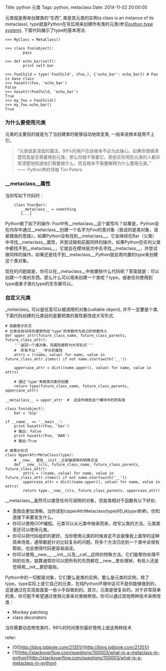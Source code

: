 Title: python 元类
Tags: python, metaclass
Date: 2014-11-02 20:00:00

元类就是用来创建类的“东西”, 类是其元类的实例(a class is an instance of its metaclass), type就是Python在背后用来创建所有类的元类(参见[python type system](/posts/python/type.html)), 下面代码展示了type的基本用法.

    >>> MyClass = MetaClass()

    >>> class Foo(object): 
            pass

    >>> def echo_bar(self):
            print self.bar
       
    >>> FooChild = type('FooChild', (Foo,), {'echo_bar': echo_bar}) # Foo is base class
    >>> hasattr(Foo, 'echo_bar')
    False
    >>> hasattr(FooChild, 'echo_bar')
    True
    >>> my_foo = FooChild()
    >>> my_foo.echo_bar()
    True

### 为什么要使用元类
元类的主要目的就是为了当创建类时能够自动地改变类, 一般来说根本就用不上它。
> “元类就是深度的魔法，99%的用户应该根本不必为此操心。如果你想搞清楚究竟是否需要用到元类，那么你就不需要它。那些实际用到元类的人都非常清楚地知道他们需要做什么，而且根本不需要解释为什么要用元类。”  —— Python界的领袖 Tim Peters

### __metaclass__属性

当你写如下代码时 :

        class Foo(Bar):
           __metaclass__ = something
           [...]

Python做了如下的操作:
Foo中有__metaclass__这个属性吗？如果是，Python会在内存中通过__metaclass__创建一个名字为Foo的类对象（我说的是类对象，请紧跟我的思路）。如果Python没有找到__metaclass__，它会继续在Bar（父类）中寻找__metaclass__属性，并尝试做和前面同样的操作。如果Python在任何父类中都找不到__metaclass__，它就会在模块层次中去寻找__metaclass__，并尝试做同样的操作。如果还是找不到__metaclass__,Python就会用内置的type来创建这个类对象。

现在的问题就是，你可以在__metaclass__中放置些什么代码呢？答案就是：可以创建一个类的东西。那么什么可以用来创建一个类呢？type，或者任何使用到type或者子类化type的东东都可以。

### 自定义元类

\__metaclass\__ 可以是任意可以被调用的对象(callable object), 并不一定要是个类. 下面代码创建的元类目的是要把类的属性都改成大写形式.

    # 函数表示形式
    # 元类会自动将你通常传给‘type’的参数作为自己的参数传入
    def upper_attr(future_class_name, future_class_parents, future_class_attr):
        '''返回一个类对象，将属性都转为大写形式'''
        #  所有不以'__'开头的属性
        attrs = ((name, value) for name, value in future_class_attr.items() if not name.startswith('__'))

        uppercase_attr = dict((name.upper(), value) for name, value in attrs)
     
        # 通过'type'来做类对象的创建
        return type(future_class_name, future_class_parents, uppercase_attr)
     
    __metaclass__ = upper_attr  #  这会作用到这个模块中的所有类
     
    class Foo(object):
        bar = 'bip'

    if __name__ == '__main__':
        print hasattr(Foo, 'bar')
        # 输出: False
        print hasattr(Foo, 'BAR')
        # 输出:True

    # 类表示形式
    class UpperAttrMetaClass(type):
        # __new__ 是在__init__之前被调用的特殊方法
        def __new__(cls, future_class_name, future_class_parents, future_class_attr):
            attrs = ((name, value) for name, value in future_class_attr.items() if not name.startswith('__'))
            uppercase_attr = dict((name.upper(), value) for name, value in attrs)
            return type.__new__(cls, future_class_parents, uppercase_attr)


__metaclass__虽然可以接受任何可调用的对象，但是类相对于函数有以下好处:

- 意图会更加清晰。当你读到UpperAttrMetaclass(type)时(*从type继承*)，你知道接下来要发生什么。
- 你可以使用OOP编程。元类可以从元类中继承而来，改写父类的方法。元类甚至还可以使用元类。
- 你可以把代码组织的更好。当你使用元类的时候肯定不会是像我上面举的这种简单场景，通常都是针对比较复杂的问题。将多个方法归总到一个类中会很有帮助，也会使得代码更容易阅读。
- 你可以使用__new__, __init__以及__call__这样的特殊方法。它们能帮你处理不同的任务。就算通常你可以把所有的东西都在__new__里处理掉，有些人还是觉得用__init__更舒服些。


Python中的一切都是对象，它们要么是类的实例，要么是元类的实例，除了type。type实际上是它自己的元类，在纯Python环境中这可不是你能够做到的，这是通过在实现层面耍一些小手段做到的。其次，元类是很复杂的。对于非常简单的类，你可能不希望通过使用元类来对类做修改。你可以通过其他两种技术来修改类：

- Monkey patching
- class decorators

当你需要动态修改类时，99%的时间里你最好使用上面这两种技术.

refer:

- [0][http://blog.jobbole.com/21351/](http://blog.jobbole.com/21351/)
- [1][http://stackoverflow.com/questions/100003/what-is-a-metaclass-in-python](http://stackoverflow.com/questions/100003/what-is-a-metaclass-in-python)
